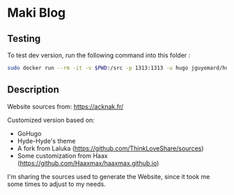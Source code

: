 # Maki Blog

## Testing

To test dev version, run the following command into this folder : 

```bash
sudo docker run --rm -it -v $PWD:/src -p 1313:1313 -u hugo jguyomard/hugo-builder hugo server -w --bind=0.0.0.0
```

## Description


Website sources from: https://acknak.fr/ 

Customized version based on:

- GoHugo
- Hyde-Hyde's theme
- A fork from Laluka (https://github.com/ThinkLoveShare/sources)
- Some customization from Haax (https://github.com/Haaxmax/haaxmax.github.io)

I'm sharing the sources used to generate the Website, since it took me some times to adjust to my needs.
